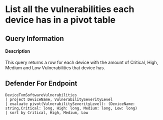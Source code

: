 # List all the vulnerabilities each device has in a pivot table

## Query Information

#### Description
This query returns a row for each device with the amount of Critical, High, Medium and Low Vulnerabilities that device has.  

## Defender For Endpoint
```
DeviceTvmSoftwareVulnerabilities
| project DeviceName, VulnerabilitySeverityLevel
| evaluate pivot(VulnerabilitySeverityLevel): (DeviceName: string,Critical: long, High: long, Medium: long, Low: long)
| sort by Critical, High, Medium, Low
```
